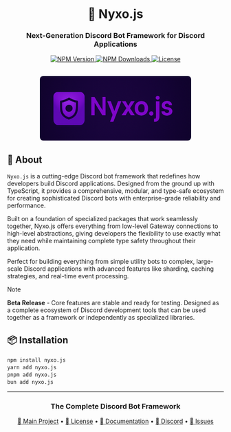<div align="center">
  <h1>🌌 Nyxo.js</h1>
  <h3>Next-Generation Discord Bot Framework for Discord Applications</h3>
  <p align="center">
    <a href="https://www.npmjs.com/package/nyxo.js">
      <img src="https://img.shields.io/npm/v/nyxo.js?style=for-the-badge&logo=npm&color=CB3837" alt="NPM Version">
    </a>
    <a href="https://www.npmjs.com/package/nyxo.js">
      <img src="https://img.shields.io/npm/dm/nyxo.js?style=for-the-badge&logo=npm&color=CB3837" alt="NPM Downloads">
    </a>
    <a href="https://github.com/AtsuLeVrai/nyxo.js/blob/main/LICENSE">
      <img src="https://img.shields.io/github/license/AtsuLeVrai/nyxo.js?style=for-the-badge&logo=apache&color=D22128" alt="License">
    </a>
  </p>
  <br />
  <img src="../../public/nyxojs_banner.png" alt="Nyxo.js Banner" width="70%" style="border-radius: 8px;">
</div>

## 🚀 About

`Nyxo.js` is a cutting-edge Discord bot framework that redefines how developers build Discord applications. Designed
from the ground up with TypeScript, it provides a comprehensive, modular, and type-safe ecosystem for creating
sophisticated Discord bots with enterprise-grade reliability and performance.

Built on a foundation of specialized packages that work seamlessly together, Nyxo.js offers everything from low-level
Gateway connections to high-level abstractions, giving developers the flexibility to use exactly what they need while
maintaining complete type safety throughout their application.

Perfect for building everything from simple utility bots to complex, large-scale Discord applications with advanced
features like sharding, caching strategies, and real-time event processing.

> [!NOTE]
> **Beta Release** - Core features are stable and ready for testing. Designed as a complete ecosystem of Discord
> development tools that can be used together as a framework or independently as specialized libraries.

## 📦 Installation

```bash
npm install nyxo.js
yarn add nyxo.js
pnpm add nyxo.js
bun add nyxo.js
```

---

<div align="center">
  <h3>The Complete Discord Bot Framework</h3>
  <p>
    <a href="../../README.md">🌌 Main Project</a> •
    <a href="../../LICENSE">📜 License</a> •
    <a href="https://nyxojs.dev">📖 Documentation</a> •
    <a href="https://discord.gg/hfMzQMbaMg">💬 Discord</a> •
    <a href="https://github.com/AtsuLeVrai/nyxo.js/issues">🐛 Issues</a>
  </p>
</div>